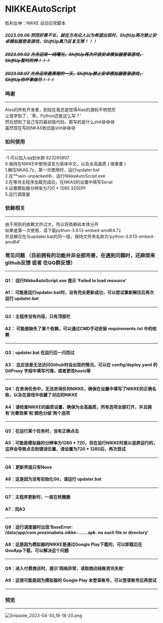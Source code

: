 # NIKKEAutoScript

胜利女神：NIKKE 自动日常脚本

##### 2023.09.06 然而好景不长，就在方舟众人以为希望出现时，ShiftUp再次禁止安卓模拟器登录游戏，ShiftUp真乃反复无常！！！
##### ~~2023.09.02 方舟迎来一线曙光，ShiftUp再次开放安卓模拟器登录游戏，ShiftUp暂时的神！！！~~
##### ~~2023.08.07 方舟迎来最黑暗的一天，ShiftUp禁止安卓模拟器登录游戏，ShiftUp你坏事做尽！！！~~

### 鸣谢

------

Alas的所有开发者，到现在我还是觉得Alas的源码不明觉厉  
让我学到了，'草，Python还能这么写？'  
然后想到了自己写的最初版代码，那写的是什么shit😅😅😅  
虽然现在写的NKAS依旧是shit😅😅😅

### 如何使用

------
-1.可以加入qq划水群 823265807  
0.保持在NIKKE中使用语言为简体中文，以及全高画质 ( 很重要 )  
1.解压NKAS.7z，第一次使用时，运行updater.bat  
2.在**\win-unpacked中，运行NikkeAutoScript.exe  
3.在等待主程序加载完成后，在NKAS的设置中填写Serial  
4.设置模拟器分辨率为720 * 1280 320DPI    
5.运行调度器  

### 依赖相关

------

由于用到的依赖文件过大，所以将依赖和本体分开   
如果是第一次使用，请下载python-3.9.13-embed-amd64.7z   
并且解压在与updater.bat的同一级，保持文件夹名称为‘python-3.9.13-embed-amd64’

### 常见问题 （目前拥有的功能并非全部完善，在遇到问题时，还麻烦来github反馈 或者 在QQ群反馈）
------
#### Q1： 运行NikkeAutoScript.exe 提示  ‘Failed to load resource’
#### A1： 可能是运行updater.bat时，没有完全更新成功，可以尝试重新解压后再次运行 updater.bat
------
#### Q2：主程序没有内容，只有顶部栏
#### A2： 可能是缺失了某个依赖，可以通过CMD手动安装 requirements.txt 中的依赖
------
#### Q3：updater.bat 在运行后一闪而过
#### A3： 这应该是无法访问Github时会出现的情况，可以在 config/deploy.yaml 的 GitProxy 字段中填写代理，或者更改hosts等
------
#### Q4：在咨询任务中，无法咨询任何NIKKE，确保在设置中填写了NIKKE的正确名称，以及在游戏中收藏了对应的NIKKE
#### A4：请检查NIKKE的画质设置，确保为全高画质，所有选项全部打开，并且拥有‘光晕效果’和‘颜色分级’两个选项
------
#### Q5：在运行某个任务时，没有正确点击
#### A5：可能是模拟器的分辨率为1280 * 720，但在运行NIKKE时是以竖屏运行的，这样会导致点击到错误位置，请设置为720 * 1280后，再次尝试
------
#### Q6：更新界面只有None
#### A6：这是因为没有初始化Git，请运行 updater.bat
------
#### Q7：主程序更新时，一直在转圈圈
#### A7：同A3
------
#### Q8：运行调度器时出现'BaseError: /data/app/com.proximabeta.nikke-.......apk: no such file or directory'
#### A8：这是因为模拟器的NIKKE是通过Google Play下载的，可以卸载后在QooApp下载，可以解决这个问题
------
#### Q9：进入付费商店时，提示'网络异常，读取商店结账资讯失败'
#### A9：这很可能是因为模拟器的 Google Play 未登录账号，可以登录账号后再尝试
------
### 预览

------

![Snipaste_2023-04-30_16-18-20.png](https://s2.loli.net/2023/04/30/zkSraMNEGgQv7iw.png)
